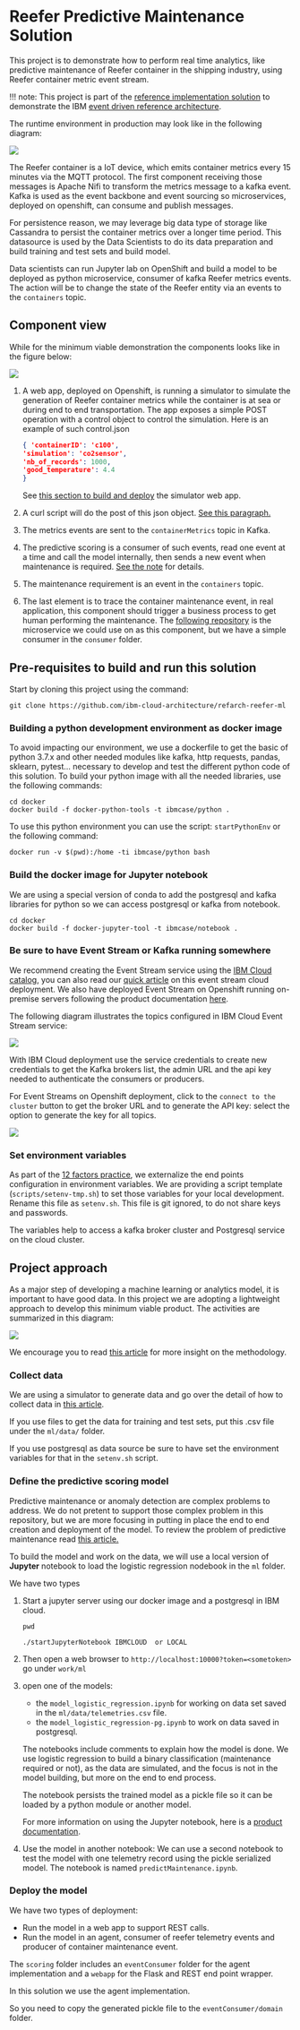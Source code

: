 # Reefer Predictive Maintenance Solution

This project is to demonstrate how to perform real time analytics, like predictive maintenance of Reefer container in the shipping industry, using Reefer container metric event stream. 

!!! note:
        This project is part of the [reference implementation solution](https://ibm-cloud-architecture.github.io/refarch-kc/)  to demonstrate the IBM [event driven reference architecture](https://ibm-cloud-architecture.github.io/refarch-eda).

The runtime environment in production may look like in the following diagram:

![](images/RT-analytics.png)

The Reefer container is a IoT device, which emits container metrics every 15 minutes via the MQTT protocol. The first component receiving those messages is Apache Nifi to transform the metrics message to a kafka event. Kafka is used as the event backbone and event sourcing so microservices, deployed on openshift, can consume and publish messages.

For persistence reason, we may leverage big data type of storage like Cassandra to persist the container metrics over a longer time period. This datasource is used by the Data Scientists to do its data preparation and build training and test sets and build model.

Data scientists can run Jupyter lab on OpenShift and build a model to be deployed as python microservice, consumer of kafka Reefer metrics events. The action will be to change the state of the Reefer entity via an events to the `containers` topic. 

## Component view

While for the minimum viable demonstration the components looks like in the figure below:

![](images/mvp-runtime.png)

1. A web app, deployed on Openshift, is running a simulator to simulate the generation of Reefer container metrics while the container is at sea or during end to end transportation. The app exposes a simple POST operation with a control object to control the simulation. Here is an example of such control.json

    ```json
    { 'containerID': 'c100',
    'simulation': 'co2sensor',
    'nb_of_records': 1000,
    'good_temperature': 4.4
    }
    ```

    See [this section to build and deploy](#the-simulator-as-webapp) the simulator web app.

1. A curl script will do the post of this json object. [See this paragraph.](#test-sending-a-simulation-control-to-the-post-api)
1. The metrics events are sent to the `containerMetrics` topic in Kafka.
1. The predictive scoring is a consumer of such events, read one event at a time and call the model internally, then sends a new event when maintenance is required. [See the note](/#the-predictive-scoring-agent) for details.
1. The maintenance requirement is an event in the `containers` topic.
1. The last element is to trace the container maintenance event, in real application, this component should trigger a business process to get human performing the maintenance. The [following repository]() is the microservice we could use on as this component, but we have a simple consumer in the `consumer` folder.

## Pre-requisites to build and run this solution

Start by cloning this project using the command:

```
git clone https://github.com/ibm-cloud-architecture/refarch-reefer-ml
```

### Building a python development environment as docker image

To avoid impacting our environment, we use a dockerfile to get the basic of python 3.7.x and other needed modules like kafka, http requests, pandas, sklearn, pytest... necessary to develop and test the different python code of this solution. To build your python image with all the needed libraries, use the following commands:

```
cd docker
docker build -f docker-python-tools -t ibmcase/python .
```

To use this python environment you can use the script: `startPythonEnv` or the following command:

```
docker run -v $(pwd):/home -ti ibmcase/python bash
```

### Build the docker image for Jupyter notebook

We are using a special version of conda to add the postgresql and kafka libraries for python so we can access postgresql or kafka from notebook.

```
cd docker 
docker build -f docker-jupyter-tool -t ibmcase/notebook .
```


### Be sure to have Event Stream or Kafka running somewhere

We recommend creating the Event Stream service using the [IBM Cloud catalog](https://cloud.ibm.com/catalog/services/event-streams), you can also read our [quick article](https://ibm-cloud-architecture.github.io/refarch-eda/deployments/eventstreams/es-ibm-cloud/) on this event stream cloud deployment. We also have deployed Event Stream on Openshift running on-premise servers following the product documentation [here](https://ibm.github.io/event-streams/installing/installing-openshift/). 

The following diagram illustrates the topics configured in IBM Cloud Event Stream service:

![](images/es-topics.png)

With IBM Cloud deployment use the service credentials to create new credentials to get the Kafka brokers list, the admin URL and the api key needed to authenticate the consumers or producers.

For Event Streams on Openshift deployment, click to the `connect to the cluster` button to get the broker URL and to generate the API key: select the option to generate the key for all topics.

![](images/cluster-access.png)

### Set environment variables

As part of the [12 factors practice](https://12factor.net/), we externalize the end points configuration in environment variables. We are providing a script template (`scripts/setenv-tmp.sh`) to set those variables for your local development. Rename this file as `setenv.sh`. This file is git ignored, to do not share keys and passwords.

The variables help to access a kafka broker cluster and Postgresql service on the cloud cluster.

## Project approach

As a major step of developing a machine learning or analytics model, it is important to have good data. In this project we are adopting a lightweight approach to develop this minimum viable product. The activities are summarized in this diagram:

![](images/lightweight-process-model-figure2.png)

We encourage you to read [this article](https://ibm-cloud-architecture.github.io/refarch-data-ai-analytics/methodology/lightweight/) for more insight on the methodology.

### Collect data

We are using a simulator to generate data and go over the detail of how to collect data in [this article](collect-data.md).

If you use files to get the data for training and test sets, put this .csv file under the `ml/data/` folder.

If you use postgresql as data source be sure to have set the environment variables for that in the `setenv.sh` script.

### Define the predictive scoring model 

Predictive maintenance or anomaly detection are complex problems to address. We do not pretent to support those complex problem in this repository, but we are more focusing in putting in place the end to end creation and deployment of the model. To review the problem of predictive maintenance read [this article.](predictive-maintenance.md)

To build the model and work on the data, we will use a local version of **Jupyter** notebook to load the logistic regression nodebook in the `ml` folder. 

We have two types 

1. Start a jupyter server using our docker image and a postgresql in IBM cloud.

    ```
    pwd

    ./startJupyterNotebook IBMCLOUD  or LOCAL
    ```

1. Then open a web browser to `http://localhost:10000?token=<sometoken>` go under `work/ml` 
1. open one of the models:
    * the `model_logistic_regression.ipynb` for working on data set saved in the `ml/data/telemetries.csv` file. 
    * the `model_logistic_regression-pg.ipynb` to work on data saved in postgresql.
    
    The notebooks include comments to explain how the model is done. We use logistic regression to build a binary classification (maintenance required or not), as the data are simulated, and the focus is not in the model building, but more on the end to end process.

    The notebook persists the trained model as a pickle file so it can be loaded by a python module or another model.

    For more information on using the Jupyter notebook, here is a [product documentation](https://jupyter-docker-stacks.readthedocs.io/en/latest/index.html).

1. Use the model in another notebook: We can use a second notebook to test the model with one telemetry record using the pickle serialized model. The notebook is named `predictMaintenance.ipynb`.

### Deploy the model

We have two types of deployment:

* Run the model in a web app to support REST calls.
* Run the model in an agent, consumer of reefer telemetry events and producer of container maintenance event.

The `scoring` folder includes an `eventConsumer` folder for the agent implementation and a `webapp` for the Flask and REST end point wrapper. 

In this solution we use the agent implementation.

So you need to copy the generated pickle file to the `eventConsumer/domain` folder.

